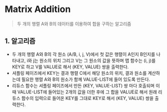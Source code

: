 # Matrix Addition

> 두 개의 행렬 A와 B의 데이터를 이용하여 합을 구하는 알고리즘

## 1. 알고리즘

- 두 개의 행렬 A와 B의 각 원소 (A/B, i, j, V)에서 첫 값은 행렬이 A인지 B인지를 나타내고, i와 j는 원소의 위치 그리고 V는 그 원소의 값을 뜻하며 맵 함수는 (i, j)를 KEY로 하고 V를 VALUE로 해서 (KEY, VALUE) 쌍을 출력한다.
- 셔플링 페이즈에서 KEY는 결과 행렬 C에서 해당 원소의 위치, 결과 원소를 계산하는데 필요한 행렬 A와 B의 원소가 함께 VALUE-LIST에 들어 있도록 만든다.
- 리듀스 함수는 셔플링 페이즈에서 만든 (KEY, VALUE-LIST) 쌍 마다 호출되며 이 때 VALUE-LIST에 들어있는 2개의 값을 더한 후에 그 합을 VALUE로 해서 원래 리듀스 함수의 입력으로 들어온 KEY를 그대로 KEY로 해서 (KEY, VALUE) 쌍을 출력한다.

